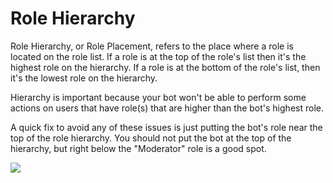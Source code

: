 # Role Hierarchy
Role Hierarchy, or Role Placement, refers to the place where a role is located on the role list. If a role is at the top of the role's list then it's the highest role on the hierarchy. If a role is at the bottom of the role's list, then it's the lowest role on the hierarchy.

Hierarchy is important because your bot won't be able to perform some actions on users that have role(s) that are higher than the bot's highest role.

A quick fix to avoid any of these issues is just putting the bot's role near the top of the role hierarchy. You should not put the bot at the top of the hierarchy, but right below the "Moderator" role is a good spot.

![](https://imgur.com/rcZiUb0.gif)